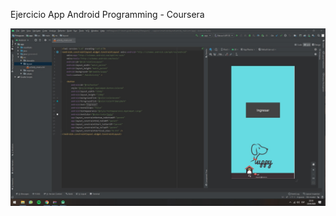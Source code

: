 Ejercicio App Android Programming - Coursera


![alt text](https://raw.githubusercontent.com/GuidoFavara/PracticaMaterialDesign/master/Puppy.jpg)
